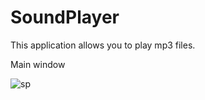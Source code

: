 # SoundPlayer
This application allows you to play mp3 files.

Main window

![sp](https://user-images.githubusercontent.com/64738687/167379646-a8571971-4493-40d1-a642-0ea1de5e8f07.PNG)
